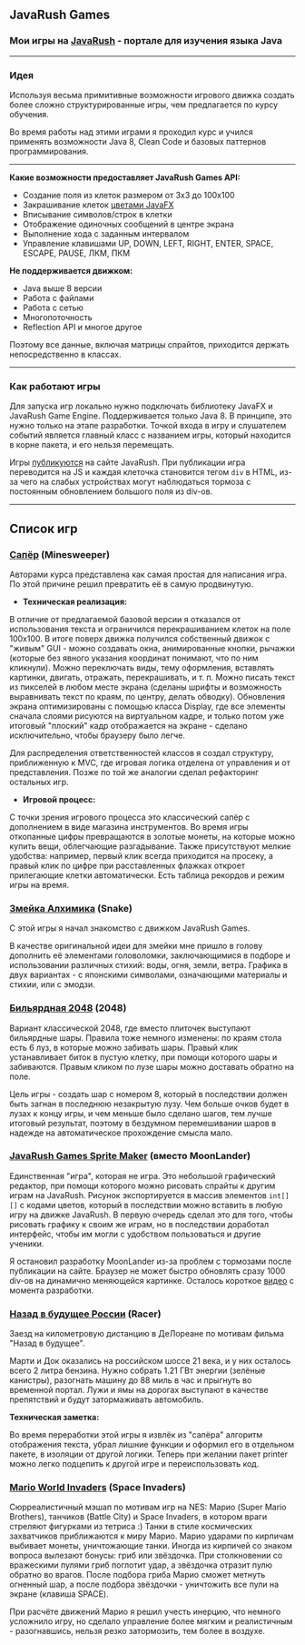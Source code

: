 ## JavaRush Games

### Мои игры на [JavaRush](https://javarush.ru/) - портале для изучения языка Java

___

### Идея

Используя весьма примитивные возможности игрового движка создать более сложно структурированные игры, чем предлагается
по курсу обучения.

Во время работы над этими играми я проходил курс и учился применять возможности Java 8, Clean Code и базовых паттернов
программирования.
___

**Какие возможности предоставляет JavaRush Games API:**

* Создание поля из клеток размером от 3х3 до 100х100
* Закрашивание клеток [цветами JavaFX](https://docs.oracle.com/javase/8/javafx/api/javafx/scene/paint/Color.html)
* Вписывание символов/строк в клетки
* Отображение одиночных сообщений в центре экрана
* Выполнение хода с заданным интервалом
* Управление клавишами UP, DOWN, LEFT, RIGHT, ENTER, SPACE, ESCAPE, PAUSE, ЛКМ, ПКМ

**Не поддерживается движком:**

* Java выше 8 версии
* Работа с файлами
* Работа с сетью
* Многопоточность
* Reflection API и многое другое

Поэтому все данные, включая матрицы спрайтов, приходится держать непосредственно в классах.
___

### Как работают игры

Для запуска игр локально нужно подключать библиотеку JavaFX и JavaRush Game Engine. Поддерживается только Java 8. В
принципе, это нужно только на этапе разработки. Точкой входа в игру и слушателем событий является главный класс с
названием игры, который находится в корне пакета, и его нельзя перемещать.

Игры [публикуются](https://javarush.ru/projects/apps?order=LIKES) на сайте JavaRush. При публикации игра переводится на
JS и каждая клеточка становится тегом `div` в HTML, из-за чего на слабых устройствах могут наблюдаться тормоза с
постоянным обновлением большого поля из div-ов.
___

## Список игр

### [Сапёр](https://javarush.ru/projects/apps/109766) (Minesweeper)

Авторами курса представлена как самая простая для написания игра.
По этой причине решил превратить её в самую продвинутую.

- **Техническая реализация:**

В отличие от предлагаемой базовой версии я отказался от использования текста и ограничился перекрашиванием клеток
на поле 100х100. В итоге поверх движка получился собственный движок с "живым" GUI - можно
создавать окна, анимированные кнопки, рычажки (которые без явного указания координат понимают, что по ним кликнули).
Можно переключать виды, тему оформления, вставлять картинки, двигать, отражать, перекрашивать, и т. п. Можно писать
текст из пикселей в
любом месте экрана (сделаны шрифты и возможность выравнивать текст по краям, по центру, делать обводку). Обновления
экрана оптимизированы с помощью класса Display, где все элементы сначала слоями рисуются на виртуальном кадре, и только
потом уже итоговый "плоский" кадр отображается на экране - сделано исключительно, чтобы браузеру было легче.

Для распределения ответственностей классов я создал структуру, приближенную к MVC, где игровая логика отделена от
управления и от представления. Позже по той же аналогии сделал рефакторинг остальных игр.

- **Игровой процесс:**

С точки зрения игрового процесса это классический сапёр с дополнением в виде магазина инструментов. Во время игры
откопанные цифры
превращаются в золотые монеты, на которые можно купить вещи, облегчающие разгадывание. Также присутствуют мелкие
удобства: например, первый клик всегда приходится на просеку, а правый клик по цифре при расставленных флажках откроет
прилегающие клетки автоматически. Есть таблица рекордов и режим игры на время.

### [Змейка Алхимика](https://javarush.ru/projects/apps/34738) (Snake)

С этой игры я начал знакомство с движком JavaRush Games.

В качестве оригинальной идеи для змейки мне пришло в голову дополнить её элементами головоломки, заключающимися в
подборе и использовании различных стихий: воды, огня, земли, ветра. Графика в двух вариантах - с японскими символами,
означающими материалы и стихии, или с эмодзи.

### [Бильярдная 2048](https://javarush.ru/projects/apps/129978) (2048)

Вариант классической 2048, где вместо плиточек выступают бильярдные шары.
Правила тоже немного изменены: по краям стола есть 6 луз, в которые можно забивать шары. Правый клик устанавливает
биток в пустую клетку, при помощи которого шары и забиваются. Правым кликом по лузе шары можно доставать обратно на
поле.

Цель игры - создать шар с номером 8, который в последствии должен быть загнан в последнюю незакрытую лузу. Чем больше
очков будет в лузах к концу игры, и чем меньше было сделано шагов, тем лучше итоговый результат, поэтому в бездумном
перемешивании шаров в надежде на автоматическое прохождение смысла мало.

### [JavaRush Games Sprite Maker](https://javarush.ru/projects/apps/134119) (вместо MoonLander)

Единственная "игра", которая не игра.
Это небольшой графический редактор, при помощи которого можно рисовать спрайты к другим играм на JavaRush.
Рисунок экспортируется в массив элементов `int[][]` с кодами цветов, который в последствии можно вставить в любую
игру на движке JavaRush. В первую очередь сделал это для того, чтобы рисовать графику к своим же играм, но в последствии
доработал интерфейс, чтобы им могли с удобством пользоваться и другие ученики.

Я остановил разработку MoonLander из-за проблем с тормозами после публикации на сайте. Браузер не может быстро обновлять
сразу 1000 div-ов на динамично меняющейся картинке. Осталось
короткое [видео](https://www.youtube.com/watch?v=ziRLUvoghWQ) с момента разработки.

### [Назад в будущее России](https://javarush.ru/projects/apps/36456) (Racer)

Заезд на километровую дистанцию в ДеЛореане по мотивам фильма "Назад в будущее".

Марти и Док оказались на российском шоссе 21 века, и у них осталось всего 2 литра бензина.
Нужно собрать 1.21 ГВт энергии (зелёные канистры), разогнать машину до 88 миль в час и прыгнуть во временной портал.
Лужи и ямы на дорогах выступают в качестве препятствий и будут затормаживать автомобиль.

**Техническая заметка:**

Во время переработки этой игры я извлёк из "сапёра" алгоритм отображения текста, убрал лишние функции и оформил его в
отдельном пакете, в изоляции от другой логики. Теперь при желании пакет printer можно легко подцепить к другой игре и
переиспользовать код.

### [Mario World Invaders](https://javarush.ru/projects/apps/50729) (Space Invaders)

Сюрреалистичный мэшап по мотивам игр на NES: Марио (Super Mario Brothers), танчиков (Battle City) и Space Invaders, в
котором враги стреляют фигурками из тетриса :) Танки в стиле космических захватчиков приближаются к миру Марио. Марио
ударами по кирпичам выбивает монеты, уничтожающие танки. Иногда из кирпичей со знаком вопроса вылезают бонусы: гриб или
звёздочка. При столкновении со вражескими пулями гриб поглотит удар, а звёздочка отразит пулю обратно во врагов. После
подбора гриба Марио сможет метнуть огненный шар, а после подбора звёздочки - уничтожить все пули на экране (клавиша
SPACE).

При расчёте движений Марио я решил учесть инерцию, что немного усложнило игру, но сделало управление более
мягким и реалистичным - разогнавшись, нельзя резко затормозить, тем более в воздухе.

